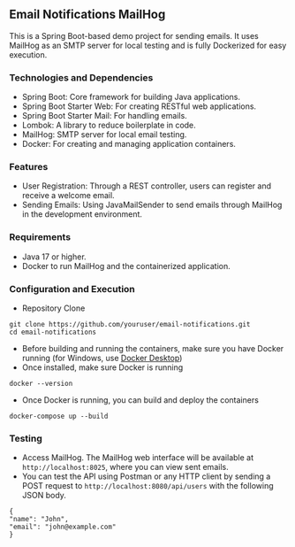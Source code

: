 ## Email Notifications MailHog
This is a Spring Boot-based demo project for sending emails. It uses MailHog as an SMTP server for local testing and is fully Dockerized for easy execution.

### Technologies and Dependencies
* Spring Boot: Core framework for building Java applications.
* Spring Boot Starter Web: For creating RESTful web applications.
* Spring Boot Starter Mail: For handling emails.
* Lombok: A library to reduce boilerplate in code.
* MailHog: SMTP server for local email testing.
* Docker: For creating and managing application containers.

### Features
* User Registration: Through a REST controller, users can register and receive a welcome email.
* Sending Emails: Using JavaMailSender to send emails through MailHog in the development environment.

### Requirements
* Java 17 or higher.
* Docker to run MailHog and the containerized application.

### Configuration and Execution
* Repository Clone
```git
git clone https://github.com/youruser/email-notifications.git
cd email-notifications
```
* Before building and running the containers, make sure you have Docker running (for Windows, use [Docker Desktop]([https://nodejs.org/en/download](https://www.docker.com/products/docker-desktop/)))
* Once installed, make sure Docker is running
```git
docker --version
```
* Once Docker is running, you can build and deploy the containers
```git
docker-compose up --build
```

### Testing
* Access MailHog. The MailHog web interface will be available at `http://localhost:8025`, where you can view sent emails.
* You can test the API using Postman or any HTTP client by sending a POST request to `http://localhost:8080/api/users` with the following JSON body.
```git
{
"name": "John",
"email": "john@example.com"
}
```
